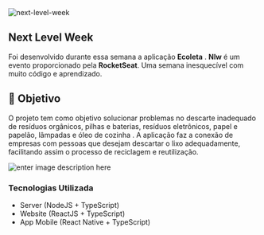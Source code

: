 <img alt="next-level-week" src="https://lh3.googleusercontent.com/pw/ACtC-3dHcZRifZL5dOUgoI9Pd9fbvok7__lEVWhbXiJ-sfIDVBeld2JnzE0kImGwfOMygq6B0Hm-7ooWDTGe31uFJHwAD9WrTRZU7nz4PVAxcbycFoiPytmhiJP2cLI46ckyfe_hpp1aWqZa3J8sn70nd48p=w235-h214-no?authuser=0"  align="center" />

## Next Level Week
Foi desenvolvido durante essa semana a aplicação **Ecoleta** .
 **Nlw** é um evento proporcionado pela **RocketSeat**. Uma semana inesquecível com muito código e aprendizado.
 

## :rocket: Objetivo   
 
O projeto tem como objetivo solucionar problemas no descarte inadequado de resíduos orgânicos, pilhas e baterias, resíduos eletrônicos, papel e papelão, lâmpadas e óleo de cozinha .
A aplicação faz a conexão de empresas com pessoas que desejam descartar o lixo adequadamente, facilitando assim o processo de reciclagem e reutilização.
 
 ![enter image description here](https://lh3.googleusercontent.com/pw/ACtC-3fW9yK9qasf9EVTSzdK7L7hnmC4hq0egRgEVhHy7Ki1Puwgbvig6iOdKhD7xjI5AcNBqQ6dpxs_vf5tuxpA90vWInVsUyGFlUYCjrAnHCYtzw4Q1ZKm9yfUTMlzDG2E_PkAsPZ4SbHTfYmZqfJq6Ufw=w1287-h903-no?authuser=0)


### Tecnologias Utilizada
 - Server (NodeJS + TypeScript)
 - Website (ReactJS + TypeScript)
 - App Mobile (React Native + TypeScript)
